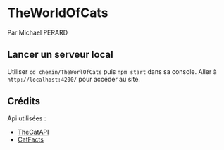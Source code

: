 # TheWorldOfCats
Par Michael PERARD

## Lancer un serveur local

Utiliser `cd chemin/TheWorlOfCats` puis `npm start` dans sa console. Aller à `http://localhost:4200/` pour accéder au site.

## Crédits
Api utilisées :
- [TheCatAPI](https://docs.thecatapi.com/)
- [CatFacts](https://cat-fact.herokuapp.com/)
